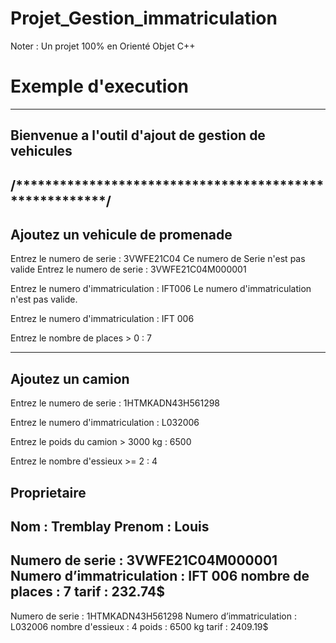 # Projet_Gestion_immatriculation
Noter : Un projet 100% en Orienté Objet C++

# Exemple d'execution
*******************************************************
## Bienvenue a l'outil d'ajout de gestion de vehicules
/*******************************************************/
-------------------------------------------------------
Ajoutez un vehicule de promenade
-------------------------------------------------------

Entrez le numero de serie :
3VWFE21C04
Ce numero de Serie n'est pas valide
Entrez le numero de serie :
3VWFE21C04M000001

Entrez le numero d'immatriculation :
IFT006
Le numero d'immatriculation n'est pas valide.

Entrez le numero d'immatriculation :
IFT 006

Entrez le nombre de places > 0 :
7

-------------------------------------------------------
Ajoutez un camion
-------------------------------------------------------

Entrez le numero de serie :
1HTMKADN43H561298

Entrez le numero d'immatriculation :
L032006

Entrez le poids du camion > 3000 kg :
6500

Entrez le nombre d'essieux >= 2 :
4

Proprietaire
-------------------
Nom : Tremblay
Prenom : Louis
-------------------
Numero de serie : 3VWFE21C04M000001
Numero d’immatriculation : IFT 006
nombre de places : 7
tarif : 232.74$
-------------------
Numero de serie : 1HTMKADN43H561298
Numero d’immatriculation : L032006
nombre d'essieux : 4
poids : 6500 kg
tarif : 2409.19$
